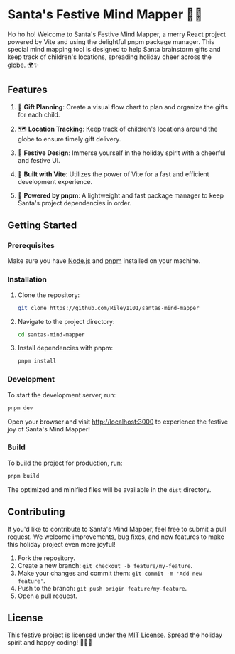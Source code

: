 # Santa's Festive Mind Mapper 🎅🎄

Ho ho ho! Welcome to Santa's Festive Mind Mapper, a merry React project powered by Vite and using the delightful pnpm package manager. This special mind mapping tool is designed to help Santa brainstorm gifts and keep track of children's locations, spreading holiday cheer across the globe. 🌍✨

## Features

1. 🎁 **Gift Planning**: Create a visual flow chart to plan and organize the gifts for each child.

2. 🗺️ **Location Tracking**: Keep track of children's locations around the globe to ensure timely gift delivery.

3. 🎨 **Festive Design**: Immerse yourself in the holiday spirit with a cheerful and festive UI.

4. 🚀 **Built with Vite**: Utilizes the power of Vite for a fast and efficient development experience.

5. 🌲 **Powered by pnpm**: A lightweight and fast package manager to keep Santa's project dependencies in order.

## Getting Started

### Prerequisites

Make sure you have [Node.js](https://nodejs.org/) and [pnpm](https://pnpm.io/) installed on your machine.

### Installation

1. Clone the repository:

   ```bash
   git clone https://github.com/Riley1101/santas-mind-mapper
   ```

2. Navigate to the project directory:

   ```bash
   cd santas-mind-mapper
   ```

3. Install dependencies with pnpm:

   ```bash
   pnpm install
   ```

### Development

To start the development server, run:

```bash
pnpm dev
```

Open your browser and visit [http://localhost:3000](http://localhost:3000) to experience the festive joy of Santa's Mind Mapper!

### Build

To build the project for production, run:

```bash
pnpm build
```

The optimized and minified files will be available in the `dist` directory.

## Contributing

If you'd like to contribute to Santa's Mind Mapper, feel free to submit a pull request. We welcome improvements, bug fixes, and new features to make this holiday project even more joyful!

1. Fork the repository.
2. Create a new branch: `git checkout -b feature/my-feature`.
3. Make your changes and commit them: `git commit -m 'Add new feature'`.
4. Push to the branch: `git push origin feature/my-feature`.
5. Open a pull request.

## License

This festive project is licensed under the [MIT License](LICENSE.md). Spread the holiday spirit and happy coding! 🎅🌟🎉
